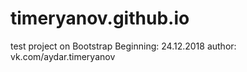 # timeryanov.github.io


test project on Bootstrap
Beginning: 24.12.2018
author: vk.com/aydar.timeryanov